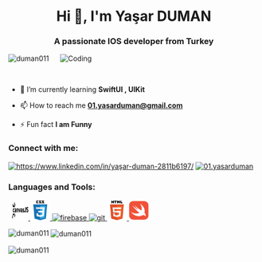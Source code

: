 


<h1 align="center">Hi 👋, I'm Yaşar DUMAN</h1>
<h3 align="center">A passionate IOS developer from Turkey</h3>
<img align="right" width="400" src="https://camo.githubusercontent.com/5ddf73ad3a205111cf8c686f687fc216c2946a75005718c8da5b837ad9de78c9/68747470733a2f2f7468756d62732e6766796361742e636f6d2f4576696c4e657874446576696c666973682d736d616c6c2e676966" alt="Coding"  />

<p align="left"> <img src="https://komarev.com/ghpvc/?username=duman011&label=Profile%20views&color=0e75b6&style=flat" alt="duman011" /> </p>

<p align="left"> <a href="https://twitter.com/" target="blank"><img src="https://img.shields.io/twitter/follow/?logo=twitter&style=for-the-badge" alt="" /></a> </p>

- 🌱 I’m currently learning **SwiftUI , UIKit**

- 📫 How to reach me **01.yasarduman@gmail.com**

- ⚡ Fun fact **I am Funny**

<h3 align="left">Connect with me:</h3>
<p align="left">
<a href="yaşar-duman-2811b6197/" target="blank"><img align="center" src="https://raw.githubusercontent.com/rahuldkjain/github-profile-readme-generator/master/src/images/icons/Social/linked-in-alt.svg" alt="https://www.linkedin.com/in/yaşar-duman-2811b6197/" height="30" width="40" /></a>
<a href="https://instagram.com/01.yasarduman" target="blank"><img align="center" src="https://raw.githubusercontent.com/rahuldkjain/github-profile-readme-generator/master/src/images/icons/Social/instagram.svg" alt="01.yasarduman" height="30" width="40" /></a>
</p>

<h3 align="left">Languages and Tools:</h3>
<p align="left"> <a href="https://canvasjs.com" target="_blank" rel="noreferrer"> <img src="https://raw.githubusercontent.com/Hardik0307/Hardik0307/master/assets/canvasjs-charts.svg" alt="canvasjs" width="40" height="40"/> </a> <a href="https://www.w3schools.com/css/" target="_blank" rel="noreferrer"> <img src="https://raw.githubusercontent.com/devicons/devicon/master/icons/css3/css3-original-wordmark.svg" alt="css3" width="40" height="40"/> </a> <a href="https://firebase.google.com/" target="_blank" rel="noreferrer"> <img src="https://www.vectorlogo.zone/logos/firebase/firebase-icon.svg" alt="firebase" width="40" height="40"/> </a> <a href="https://git-scm.com/" target="_blank" rel="noreferrer"> <img src="https://www.vectorlogo.zone/logos/git-scm/git-scm-icon.svg" alt="git" width="40" height="40"/> </a> <a href="https://www.w3.org/html/" target="_blank" rel="noreferrer"> <img src="https://raw.githubusercontent.com/devicons/devicon/master/icons/html5/html5-original-wordmark.svg" alt="html5" width="40" height="40"/> </a> <a href="https://developer.apple.com/swift/" target="_blank" rel="noreferrer"> <img src="https://raw.githubusercontent.com/devicons/devicon/master/icons/swift/swift-original.svg" alt="swift" width="40" height="40"/> </a> </p>

<p><img align="left" src="https://github-readme-stats.vercel.app/api/top-langs?username=duman011&show_icons=true&locale=en&layout=compact&theme=tokyonight" alt="duman011" /></p>

<p>&nbsp;<img align="center" src="https://github-readme-stats.vercel.app/api?username=duman011&show_icons=true&locale=en&theme=tokyonight" alt="duman011" /></p>

<p><img align="center" src="https://github-readme-streak-stats.herokuapp.com/?user=duman011&theme=tokyonight" alt="duman011" /></p>
